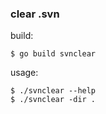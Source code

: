 ### clear .svn

build:

    $ go build svnclear

usage:

    $ ./svnclear --help
    $ ./svnclear -dir .

